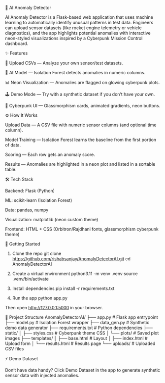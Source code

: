 🚀 AI Anomaly Detector

AI Anomaly Detector is a Flask-based web application that uses machine learning to automatically identify unusual patterns in test data. Engineers can upload sensor datasets (like rocket engine telemetry or vehicle diagnostics), and the app highlights potential anomalies with interactive neon-styled visualizations inspired by a Cyberpunk Mission Control dashboard.

✨ Features

📂 Upload CSVs — Analyze your own sensor/test datasets.

🤖 AI Model — Isolation Forest detects anomalies in numeric columns.

📊 Neon Visualization — Anomalies are flagged on glowing cyberpunk plots.

🕹️ Demo Mode — Try with a synthetic dataset if you don’t have your own.

🎨 Cyberpunk UI — Glassmorphism cards, animated gradients, neon buttons.


⚙️ How It Works

Upload Data — A CSV file with numeric sensor columns (and optional time column).

Model Training — Isolation Forest learns the baseline from the first portion of data.

Scoring — Each row gets an anomaly score.

Results — Anomalies are highlighted in a neon plot and listed in a sortable table.

🛠️ Tech Stack

Backend: Flask (Python)

ML: scikit-learn (Isolation Forest)

Data: pandas, numpy

Visualization: matplotlib (neon custom theme)

Frontend: HTML + CSS (Orbitron/Rajdhani fonts, glassmorphism cyberpunk theme)

🚀 Getting Started
1. Clone the repo
git clone https://github.com/rishabsanjay/AnomalyDetectorAI.git
cd AnomalyDetectorAI

2. Create a virtual environment
python3.11 -m venv .venv
source .venv/bin/activate

3. Install dependencies
pip install -r requirements.txt

4. Run the app
python app.py


Then open http://127.0.0.1:5000
 in your browser.

📂 Project Structure
AnomalyDetectorAI/
├── app.py               # Flask app entrypoint
├── model.py             # Isolation Forest wrapper
├── data_gen.py          # Synthetic demo data generator
├── requirements.txt     # Python dependencies
├── static/
│   ├── styles.css       # Cyberpunk theme CSS
│   └── plots/           # Saved plot images
├── templates/
│   ├── base.html        # Layout
│   ├── index.html       # Upload form
│   └── results.html     # Results page
└── uploads/             # Uploaded CSV files

⚡ Demo Dataset

Don’t have data handy? Click Demo Dataset in the app to generate synthetic sensor data with injected anomalies.
